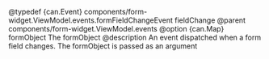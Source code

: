 
 @typedef {can.Event} components/form-widget.ViewModel.events.formFieldChangeEvent fieldChange
 @parent components/form-widget.ViewModel.events
 @option {can.Map} formObject The formObject
 @description
 An event dispatched when a form field changes. The formObject is passed as an argument
